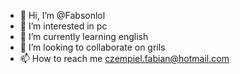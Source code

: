 - 👋 Hi, I’m @Fabsonlol
- 👀 I’m interested in pc
- 🌱 I’m currently learning english 
- 💞️ I’m looking to collaborate on grils
- 📫 How to reach me czempiel.fabian@hotmail.com

<!---
Fabsonlol/Fabsonlol is a ✨ special ✨ repository because its `README.md` (this file) appears on your GitHub profile.
You can click the Preview link to take a look at your changes.
--->
